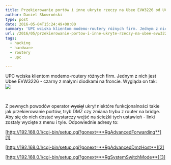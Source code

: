 ```yaml
---
title: Przekierowanie portów i inne ukryte rzeczy na Ubee EVW3226 od UCP
author: Daniel Skowroński
type: post
date: 2016-05-04T15:24:49+00:00
summary: 'UPC wciska klientom modemo-routery różnych firm. Jednym z nich jest Ubee EVW3226 - czarny z małymi diodkami na froncie. Z pewnych powodów operator <del>wyciął</del> ukrył niektóre funkcjonalności takie jak przekierowanie portów, tryb DMZ czy zmiana trybu z router na bridge. Aby się do nich dostać wystarczy wejść na ścieżki tych ustawień - linki zostały wycięte z menu i tyle.'
url: /2016/05/przekierowanie-portow-i-inne-ukryte-rzeczy-na-ubee-evw3226-od-ucp/
tags:
  - hacking
  - hardware
  - routery
  - upc

---
```

UPC wciska klientom modemo-routery różnych firm. Jednym z nich jest Ubee EVW3226 - czarny z małymi diodkami na froncie. Wygląda on tak:  
![](/wp-content/uploads/2016/05/evw3226_front_0-1954167893.jpeg) 

&nbsp;

Z pewnych powodów operator <del>wyciął</del> ukrył niektóre funkcjonalności takie jak przekierowanie portów, tryb DMZ czy zmiana trybu z router na bridge. Aby się do nich dostać wystarczy wejść na ścieżki tych ustawień - linki zostały wycięte z menu i tyle. Odpowiednie adresy to:

[http://192.168.0.1/cgi-bin/setup.cgi?gonext=**RgAdvancedForwarding**][1]

[http://192.168.0.1/cgi-bin/setup.cgi?gonext=**RgAdvancedDmzHost**][2]

[http://192.168.0.1/cgi-bin/setup.cgi?gonext=**RgSystemSwitchMode**][3]

 [1]: http://192.168.0.1/cgi-bin/setup.cgi?gonext=RgAdvancedForwarding
 [2]: http://192.168.0.1/cgi-bin/setup.cgi?gonext=RgAdvancedDmzHost
 [3]: http://192.168.0.1/cgi-bin/setup.cgi?gonext=RgSystemSwitchMode